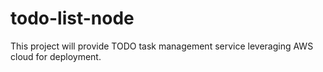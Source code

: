 # todo-list-node
This project will provide TODO task management service leveraging AWS cloud for deployment.
